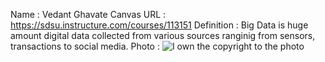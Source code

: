 Name :  Vedant Ghavate
Canvas URL : https://sdsu.instructure.com/courses/113151
Definition : Big Data is huge amount digital data collected from various sources ranginig from sensors, transactions to social media. 
Photo : ![I own the copyright to the photo](https://user-images.githubusercontent.com/112522624/187811812-46f68f7b-e933-4b0e-9da1-d398ee7e2724.jpg)
